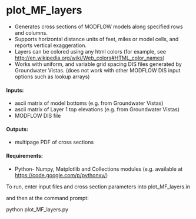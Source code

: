 plot_MF_layers
==============

* Generates cross sections of MODFLOW models along specified rows and columns. 
* Supports horizontal distance units of feet, miles or model cells, and reports vertical exaggeration.
* Layers can be colored using any html colors (for example, see http://en.wikipedia.org/wiki/Web_colors#HTML_color_names)
* Works with uniform, and variable grid spacing DIS files generated by Groundwater Vistas. 
  (does not work with other MODFLOW DIS input options such as lookup arrays)

#### Inputs:
* ascii matrix of model bottoms (e.g. from Groundwater Vistas)
* ascii matrix of Layer 1 top elevations (e.g. from Groundwater Vistas)
* MODFLOW DIS file

#### Outputs:
* multipage PDF of cross sections

#### Requirements:
* Python- Numpy, Matplotlib and Collections modules (e.g. available at https://code.google.com/p/pythonxy/)



To run, enter input files and cross section parameters into plot_MF_layers.in

and then at the command prompt:

python  plot_MF_layers.py

